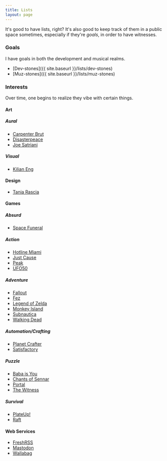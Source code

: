 ```yaml
---
title: Lists
layout: page
---
```


It's good to have lists, right? It's also good to keep track of them in a public space sometimes, especially if they're _goals_, in order to have witnesses.

### Goals

I have goals in both the development and musical realms.

- [Dev-stones]({{ site.baseurl }}/lists/dev-stones)
- [Muz-stones]({{ site.baseurl }}/lists/muz-stones)

### Interests

Over time, one begins to realize they vibe with certain things.

#### Art

##### Aural

- [Carpenter Brut](https://carpenterbrut.bandcamp.com)
- [Disasterpeace](https://disasterpeace.com)
- [Joe Satriani](http://www.satriani.com)

##### Visual

- [Kilian Eng](https://dwdesign.tumblr.com)

#### Design

- [Tania Rascia](https://www.taniarascia.com)

#### Games

##### Absurd

- [Space Funeral](https://thecatamites.itch.io/space-funeral)

##### Action

- [Hotline Miami](https://en.wikipedia.org/wiki/Hotline_Miami)
- [Just Cause](https://en.wikipedia.org/wiki/Just_Cause_(video_game_series))
- [Peak](https://en.wikipedia.org/wiki/Peak_(video_game))
- [UFO50](https://en.wikipedia.org/wiki/UFO_50)

##### Adventure

- [Fallout](https://en.wikipedia.org/wiki/Fallout_(video_game))
- [Fez](https://en.wikipedia.org/wiki/Fez_(video_game))
- [Legend of Zelda](https://en.wikipedia.org/wiki/The_Legend_of_Zelda)
- [Monkey Island](https://en.wikipedia.org/wiki/Monkey_Island)
- [Subnautica](https://en.wikipedia.org/wiki/Subnautica)
- [Walking Dead](https://en.wikipedia.org/wiki/The_Walking_Dead_(video_game))

##### Automation/Crafting

- [Planet Crafter](https://store.steampowered.com/app/1284190/The_Planet_Crafter/)
- [Satisfactory](https://en.wikipedia.org/wiki/Satisfactory)

##### Puzzle

- [Baba is You](https://en.wikipedia.org/wiki/Baba_Is_You)
- [Chants of Sennar](https://en.wikipedia.org/wiki/Chants_of_Sennaar)
- [Portal](https://en.wikipedia.org/wiki/Portal_(series))
- [The Witness](https://en.wikipedia.org/wiki/The_Witness_(2016_video_game))

##### Survival

- [PlateUp!](https://en.wikipedia.org/wiki/PlateUp!)
- [Raft](https://en.wikipedia.org/wiki/Raft_(video_game))

#### Web Services

- [FreshRSS](https://freshrss.org)
- [Mastodon](https://joinmastodon.org)
- [Wallabag](https://wallabag.org)
